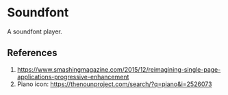 # Soundfont

A soundfont player.

## References

1. https://www.smashingmagazine.com/2015/12/reimagining-single-page-applications-progressive-enhancement
2. Piano icon: https://thenounproject.com/search/?q=piano&i=2526073
